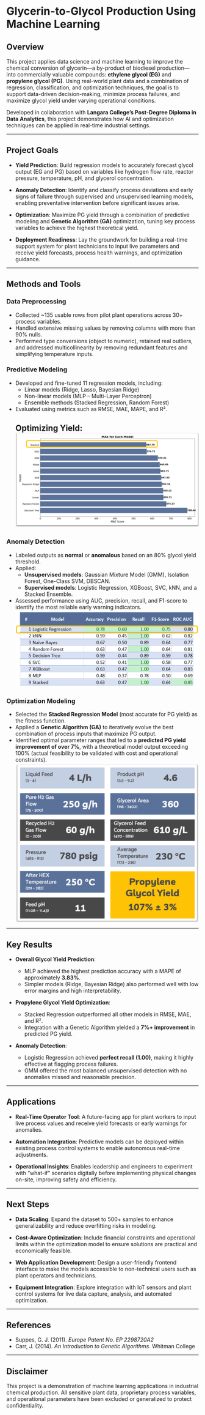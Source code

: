 # Glycerin-to-Glycol Production Using Machine Learning

## Overview

This project applies data science and machine learning to improve the chemical conversion of glycerin—a by-product of biodiesel production—into commercially valuable compounds: **ethylene glycol (EG)** and **propylene glycol (PG)**. Using real-world plant data and a combination of regression, classification, and optimization techniques, the goal is to support data-driven decision-making, minimize process failures, and maximize glycol yield under varying operational conditions.

Developed in collaboration with **Langara College’s Post-Degree Diploma in Data Analytics**, this project demonstrates how AI and optimization techniques can be applied in real-time industrial settings.

---

## Project Goals

- **Yield Prediction**: Build regression models to accurately forecast glycol output (EG and PG) based on variables like hydrogen flow rate, reactor pressure, temperature, pH, and glycerol concentration.
  
- **Anomaly Detection**: Identify and classify process deviations and early signs of failure through supervised and unsupervised learning models, enabling preventative intervention before significant issues arise.
  
- **Optimization**: Maximize PG yield through a combination of predictive modeling and **Genetic Algorithm (GA)** optimization, tuning key process variables to achieve the highest theoretical yield.
  
- **Deployment Readiness**: Lay the groundwork for building a real-time support system for plant technicians to input live parameters and receive yield forecasts, process health warnings, and optimization guidance.

---

## Methods and Tools

### Data Preprocessing
- Collected ~135 usable rows from pilot plant operations across 30+ process variables.
- Handled extensive missing values by removing columns with more than 90% nulls.
- Performed type conversions (object to numeric), retained real outliers, and addressed multicollinearity by removing redundant features and simplifying temperature inputs.

### Predictive Modeling
- Developed and fine-tuned 11 regression models, including:
  - Linear models (Ridge, Lasso, Bayesian Ridge)
  - Non-linear models (MLP – Multi-Layer Perceptron)
  - Ensemble methods (Stacked Regression, Random Forest)
- Evaluated using metrics such as RMSE, MAE, MAPE, and R².
  ## Optimizing Yield:![Optimizing Yield](images/optimizing_yield.png)

### Anomaly Detection
- Labeled outputs as **normal** or **anomalous** based on an 80% glycol yield threshold.
- Applied:
  - **Unsupervised models**: Gaussian Mixture Model (GMM), Isolation Forest, One-Class SVM, DBSCAN.
  - **Supervised models**: Logistic Regression, XGBoost, SVC, kNN, and a Stacked Ensemble.
- Assessed performance using AUC, precision, recall, and F1-score to identify the most reliable early warning indicators.
  ![Anomaly](images/anomoly.png) 

### Optimization Modeling
- Selected the **Stacked Regression Model** (most accurate for PG yield) as the fitness function.
- Applied a **Genetic Algorithm (GA)** to iteratively evolve the best combination of process inputs that maximize PG output.
- Identified optimal parameter ranges that led to a **predicted PG yield improvement of over 7%**, with a theoretical model output exceeding 100% (actual feasibility to be validated with cost and operational constraints).
  ![Optimal Values](images/optimal_values.png)

---

## Key Results

- **Overall Glycol Yield Prediction**:
  - MLP achieved the highest prediction accuracy with a MAPE of approximately **3.83%**.
  - Simpler models (Ridge, Bayesian Ridge) also performed well with low error margins and high interpretability.

- **Propylene Glycol Yield Optimization**:
  - Stacked Regression outperformed all other models in RMSE, MAE, and R².
  - Integration with a Genetic Algorithm yielded a **7%+ improvement** in predicted PG yield.

- **Anomaly Detection**:
  - Logistic Regression achieved **perfect recall (1.00)**, making it highly effective at flagging process failures.
  - GMM offered the most balanced unsupervised detection with no anomalies missed and reasonable precision.

---

## Applications

- **Real-Time Operator Tool**: A future-facing app for plant workers to input live process values and receive yield forecasts or early warnings for anomalies.
  
- **Automation Integration**: Predictive models can be deployed within existing process control systems to enable autonomous real-time adjustments.

- **Operational Insights**: Enables leadership and engineers to experiment with “what-if” scenarios digitally before implementing physical changes on-site, improving safety and efficiency.

---

## Next Steps

- **Data Scaling**: Expand the dataset to 500+ samples to enhance generalizability and reduce overfitting risks in modeling.

- **Cost-Aware Optimization**: Include financial constraints and operational limits within the optimization model to ensure solutions are practical and economically feasible.

- **Web Application Development**: Design a user-friendly frontend interface to make the models accessible to non-technical users such as plant operators and technicians.

- **Equipment Integration**: Explore integration with IoT sensors and plant control systems for live data capture, analysis, and automated optimization.

---

## References

- Suppes, G. J. (2011). *Europe Patent No. EP 2298720A2*  
- Carr, J. (2014). *An Introduction to Genetic Algorithms*. Whitman College

---

## Disclaimer

This project is a demonstration of machine learning applications in industrial chemical production. All sensitive plant data, proprietary process variables, and operational parameters have been excluded or generalized to protect confidentiality.
